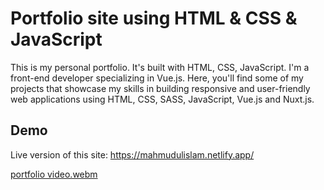 # Portfolio site using HTML & CSS & JavaScript
This is my personal portfolio. It's built with HTML, CSS, JavaScript. I'm a front-end developer specializing in Vue.js. Here, you'll find some of my projects that showcase my skills in building responsive and user-friendly web applications using HTML, CSS, SASS, JavaScript, Vue.js and Nuxt.js.
## Demo
Live version of this site: https://mahmudulislam.netlify.app/


[portfolio video.webm](https://user-images.githubusercontent.com/97284604/235637028-f48c840d-9e35-4c54-91a8-6b27d3024c20.webm)
